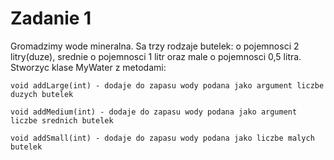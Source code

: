 # Zadanie 1

Gromadzimy wode mineralna. Sa trzy rodzaje butelek: o pojemnosci 2 litry(duze), srednie o pojemnosci 1 litr oraz male o pojemnosci 0,5 litra. 
Stworzyc klase MyWater z metodami:

```
void addLarge(int) - dodaje do zapasu wody podana jako argument liczbe duzych butelek

void addMedium(int) - dodaje do zapasu wody podana jako argument liczbe srednich butelek

void addSmall(int) - dodaje do zapasu wody podana jako liczbe malych butelek
```



